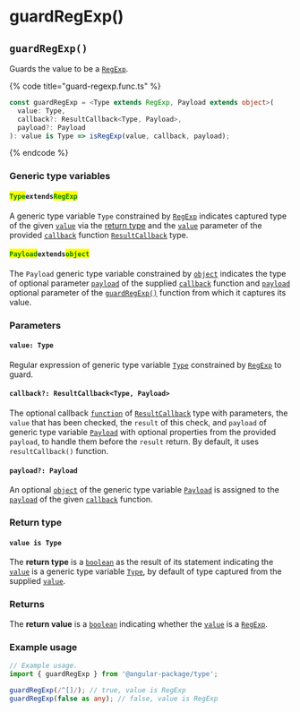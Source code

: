 # guardRegExp()

## `guardRegExp()`

Guards the value to be a [`RegExp`](https://developer.mozilla.org/en-US/docs/Web/JavaScript/Reference/Global\_Objects/RegExp).

{% code title="guard-regexp.func.ts" %}
```typescript
const guardRegExp = <Type extends RegExp, Payload extends object>(
  value: Type,
  callback?: ResultCallback<Type, Payload>,
  payload?: Payload
): value is Type => isRegExp(value, callback, payload);
```
{% endcode %}

### Generic type variables

#### <mark style="color:green;">**`Type`**</mark>**`extends`**<mark style="color:green;">**`RegExp`**</mark>

A generic type variable `Type` constrained by [`RegExp`](https://developer.mozilla.org/en-US/docs/Web/JavaScript/Reference/Global\_Objects/RegExp) indicates captured type of the given [`value`](guardregexp.md#value-type) via the [return type](guardregexp.md#return-type) and the [`value`](../type/resultcallback.md#value-value) parameter of the provided [`callback`](guardregexp.md#callback-resultcallback-less-than-bigint-payload-greater-than) function [`ResultCallback`](../type/resultcallback.md) type.

#### <mark style="color:green;">**`Payload`**</mark>**`extends`**<mark style="color:green;">**`object`**</mark>

The `Payload` generic type variable constrained by [`object`](https://www.typescriptlang.org/docs/handbook/basic-types.html#object) indicates the type of optional parameter [`payload`](../type/resultcallback.md#payload-payload) of the supplied [`callback`](guardregexp.md#callback-resultcallback-less-than-type-payload-greater-than) function and [`payload`](guardregexp.md#payload-payload) optional parameter of the [`guardRegExp()`](guardregexp.md#guardregexp) function from which it captures its value.

### Parameters

#### `value: Type`

Regular expression of generic type variable [`Type`](guardregexp.md#typeextendsregexp) constrained by [`RegExp`](https://developer.mozilla.org/en-US/docs/Web/JavaScript/Reference/Global\_Objects/RegExp) to guard.

#### `callback?: ResultCallback<Type, Payload>`

The optional callback [`function`](https://developer.mozilla.org/en-US/docs/Web/JavaScript/Guide/Functions) of [`ResultCallback`](../type/resultcallback.md) type with parameters, the `value` that has been checked, the `result` of this check, and `payload` of generic type variable [`Payload`](guardregexp.md#payloadextendsobject) with optional properties from the provided `payload`, to handle them before the `result` return. By default, it uses `resultCallback()` function.

#### `payload?: Payload`

An optional [`object`](https://developer.mozilla.org/en-US/docs/Web/JavaScript/Reference/Global\_Objects/Object) of the generic type variable [`Payload`](guardregexp.md#payloadextendsobject-object) is assigned to the [`payload`](../type/resultcallback.md#payload-payload) of the given [`callback`](guardregexp.md#callback-resultcallback-less-than-bigint-payload-greater-than) function.

### Return type

#### `value is Type`

The **return type** is a [`boolean`](https://www.typescriptlang.org/docs/handbook/basic-types.html#boolean) as the result of its statement indicating the [`value`](guardregexp.md#value-type) is a generic type variable [`Type`](guardregexp.md#typeextendsregexp), by default of type captured from the supplied [`value`](guardregexp.md#value-type).&#x20;

### Returns

The **return value** is a [`boolean`](https://developer.mozilla.org/en-US/docs/Web/JavaScript/Reference/Global\_Objects/Boolean) indicating whether the [`value`](guardregexp.md#value-type) is a [`RegExp`](https://developer.mozilla.org/en-US/docs/Web/JavaScript/Reference/Global\_Objects/RegExp).

### Example usage

```typescript
// Example usage.
import { guardRegExp } from '@angular-package/type';

guardRegExp(/^[]/); // true, value is RegExp
guardRegExp(false as any); // false, value is RegExp
```
